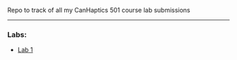 Repo to track of all my CanHaptics 501 course lab submissions

---
### Labs:
- [Lab 1](https://github.com/GAmuzak/CanHap-Labs/tree/main/Lab_1_Maze)
